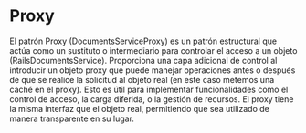 # Proxy

El patrón Proxy (DocumentsServiceProxy) es un patrón estructural que actúa como un sustituto o intermediario para controlar el acceso a un objeto (RailsDocumentsService). Proporciona una capa adicional de control al introducir un objeto proxy que puede manejar operaciones antes o después de que se realice la solicitud al objeto real (en este caso metemos una caché en el proxy). Esto es útil para implementar funcionalidades como el control de acceso, la carga diferida, o la gestión de recursos. El proxy tiene la misma interfaz que el objeto real, permitiendo que sea utilizado de manera transparente en su lugar.
